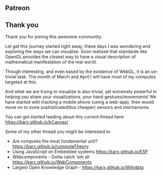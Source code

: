 ## Patreon


## Thank you
Thank you for joining this awesome community. 

Let get this journey started right away,
these days I was wondering and exploring the ways we can visualize.
Soon realized that standards like OpenGL provides the closest way to have a visual description of mathematical manifestation of the real world.

Though interesting, and even eased by the existence of WebGL, it is an un-trivial task.
The month of March and April I will have most of my computes targeted at this.

And what we are trying to visualize is also trivial, yet extremely powerful in helping you share your visualizations, your hand gestures/movements!
We have started with tracking a mobile phone (using a web-app), then would move on to more sophisticated(but cheaper) sensors and mechanisms.

You can get started reading about this current thread here: https://karx.github.io/kCanvas/

Some of my other thread you might be interested in: 
* Are computes the most fundamental unit? https://karx.github.io/computeTheory
* Using JavaScript on Embedded systems https://karx.github.io/ESP
* Webcomponents - Gotta catch 'em all https://karx.github.io/WebComponents
* Largest Open Knowledge Graph - https://karx.github.io/Wikidata